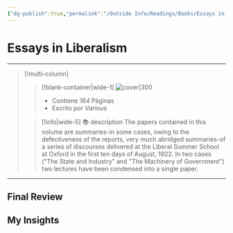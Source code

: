 ```yaml
---
{"dg-publish":true,"permalink":"/Outside Info/Readings/Books/Essays in Liberalism/","title":"Essays in Liberalism","created":"Thursday, 2023-09-28, 4:39:47 pm","updated":"2023-10-01T23:22"}
---
```



# Essays in Liberalism
- - -
> [!multi-column]
> 
> > [!blank-container|wide-1]
> >  ![cover|300](http://books.google.com/books/content?id=Y67njwEACAAJ&printsec=frontcover&img=1&zoom=1&source=gbs_api)
> >- Contiene *164* Páginas
> >- Escrito por *Various*
> 
> > [!info|wide-5] 📚 description
> > The papers contained in this volume are summaries-in some cases, owing to the defectiveness of the reports, very much abridged summaries-of a series of discourses delivered at the Liberal Summer School at Oxford in the first ten days of August, 1922. In two cases ("The State and Industry" and "The Machinery of Government") two lectures have been condensed into a single paper.
> 

- - -

## Final Review

## My Insights